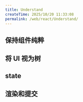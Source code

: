 ```yaml
---
title: Understand
createTime: 2025/10/20 11:33:08
permalink: /web/react/Understand/
---
```


## 保持组件纯粹

## 将 UI 视为树

## state

## 渲染和提交

